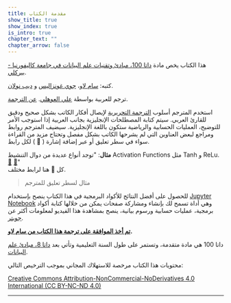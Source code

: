 ```yaml
---
title: مقدمة الكتاب
show_title: true
show_index: true
is_intro: true
chapter_text: ""
chapter_arrow: false
---
```


هذا الكتاب يخص مادة [داتا 100، مبادئ وتقنيات علم البيانات في جامعة كاليفورنيا - بيركلي][ds100].  

كتبه: [سام لاو][sam]، [جوي غونزاليس][joey] و [ديب نولان][deb].

ترجم للعربية بواسطة [علي العوهلي][ali]. [عن الترجمة][blogpost].

استخدم المترجم أسلوب [الترجمة التحريرية](https://ar.wikipedia.org/wiki/%D8%AA%D8%B1%D8%AC%D9%85%D8%A9_%D8%AA%D8%AD%D8%B1%D9%8A%D8%B1%D9%8A%D8%A9) لإيصال أفكار الكاتب بشكل صحيح ودقيق للقارئ العربي. سيتم كتابة المصطلحات الإنجليزية بجانب العربية إذا استوجب الأمر للتوضيح، العمليات الحسابية والرياضية ستكون باللغة الإنجليزية. سيضيف المترجم روابط ومراجع لبعض العناوين التي لم يشرحها الكاتب بشكل مفصل وتحتاج مزيد من القراءة سواء في سطر تعليق أو عبر إضافة إشارة ( 📝 ) لكل رابط.

**مثال**: "توجد أنواع عديدة من دوال التنشيط Activation Functions مثل Tanh و ReLu. [📝][ActivationFunction1] [📝][ActivationFunction2]"  
كل 📝 هنا لرابط مختلف.

> مثال لسطر تعليق للمترجم

للحصول على أفضل النتائج للأكواد البرمجية في هذا الكتاب ينصح بإستخدام [Jupyter Notebook](https://jupyter.org/) وهي أداة تسمح لك بإنشاء ومشاركة صفحات يمكن من خلالها كتابة أكواد برمجية، عمليات حسابية ورسوم بيانية، ينصح بمشاهدة هذا الفيديو لمعلومات أكثر عن [جوبتر](https://www.youtube.com/watch?v=HW29067qVWk).

**<u>تم أخذ الموافقة على ترجمة هذا الكتاب من <a href='http://www.samlau.me/'>سام لاو</a></u>.**


داتا 100 هي مادة متقدمة، وتستمر على طول السنة التعليمية وتأتي بعد [داتا 8، مبادئ علم البيانات][data8].

محتويات هذا الكتاب مرخصة للاستهلاك المجاني بموجب الترخيص التالي:

[Creative Commons Attribution-NonCommercial-NoDerivatives 4.0 International (CC BY-NC-ND 4.0)](https://creativecommons.org/licenses/by-nc-nd/4.0/)

-----


[sam]: http://www.samlau.me/
[joey]: https://people.eecs.berkeley.edu/~jegonzal/
[deb]: https://www.stat.berkeley.edu/~nolan/
[ali]: https://www.alioh.com/
[data8]: http://data8.org/
[ds100]: http://www.ds100.org/
[ActivationFunction1]: https://medium.com/the-theory-of-everything/understanding-activation-functions-in-neural-networks-9491262884e0
[ActivationFunction2]: https://towardsdatascience.com/activation-functions-neural-networks-1cbd9f8d91d6
[blogpost]: https://alioh.github.io/ds100ar/